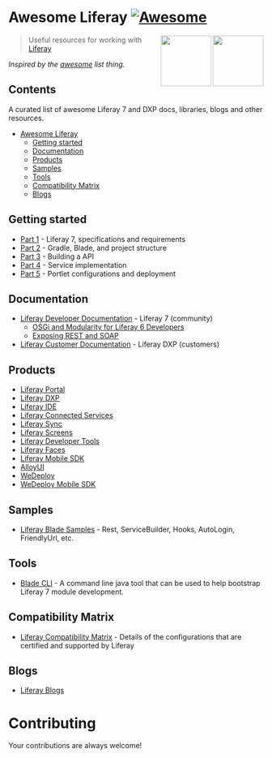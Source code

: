 # Awesome Liferay [![Awesome](https://cdn.rawgit.com/sindresorhus/awesome/d7305f38d29fed78fa85652e3a63e154dd8e8829/media/badge.svg)](https://github.com/sindresorhus/awesome)

[<img src="https://dudodiprj2sv7.cloudfront.net/product-logos/6q/jv/86TF321X3QWS-180x180.PNG" align="right" width="100">](https://www.liferay.com/digital-experience-platform)

[<img src="https://pbs.twimg.com/profile_images/649136820370980864/bUceBOPq.jpg" align="right" width="100">](https://www.liferay.com/)


> Useful resources for working with [Liferay](https://www.liferay.com/)

*Inspired by the [awesome](https://github.com/sindresorhus/awesome) list thing.*
  
## Contents
  		  
A curated list of awesome Liferay 7 and DXP docs, libraries, blogs and other resources.
- [Awesome Liferay](#awesome-liferay)
    - [Getting started](#gettingstarted)
    - [Documentation](#documentation)
    - [Products](#products)  
    - [Samples](#samples)
    - [Tools](#tools)
    - [Compatibility Matrix](#compatibility-matrix)
    - [Blogs](#blogs)
    
## Getting started

  * [Part 1](https://web.liferay.com/web/user.26526/blog/-/blogs/liferay-7-development-part-1) - Liferay 7, specifications and requirements
  * [Part 2](https://web.liferay.com/web/user.26526/blog/-/blogs/liferay-7-development-part-2) - Gradle, Blade, and project structure
  * [Part 3](https://web.liferay.com/web/user.26526/blog/-/blogs/liferay-7-development-part-2) - Building a API 
  * [Part 4](https://web.liferay.com/web/user.26526/blog/-/blogs/liferay-7-development-part-4) - Service implementation
  * [Part 5](https://web.liferay.com/web/user.26526/blog/-/blogs/liferay-7-development-part-5) - Portlet configurations and deployment

## Documentation

* [Liferay Developer Documentation](https://dev.liferay.com/) - Liferay 7 (community)
  * [OSGi and Modularity for Liferay 6 Developers](https://dev.liferay.com/develop/tutorials/-/knowledge_base/7-0/osgi-and-modularity-for-liferay-6-developers)
  * [Exposing REST and SOAP](https://dev.liferay.com/develop/tutorials/-/knowledge_base/7-0/jax-ws-and-jax-rs)
* [Liferay Customer Documentation](https://customer.liferay.com/) - Liferay DXP (customers)    

## Products
* [Liferay Portal](https://www.liferay.com/)
* [Liferay DXP](https://www.liferay.com/digital-experience-platform)
* [Liferay IDE](https://web.liferay.com/downloads/liferay-projects/liferay-ide)
* [Liferay Connected Services](https://www.liferay.com/supporting-products/liferay-connected-services)
* [Liferay Sync](https://www.liferay.com/supporting-products/liferay-sync)
* [Liferay Screens](https://www.liferay.com/pt/supporting-products/liferay-screens)
* [Liferay Developer Tools](https://web.liferay.com/downloads/liferay-projects/liferay-ide)
* [Liferay Faces](http://www.liferayfaces.org/)
* [Liferay Mobile SDK](https://dev.liferay.com/develop/tutorials/-/knowledge_base/7-0/mobile)
* [AlloyUI](http://alloyui.com/)
* [WeDeploy](http://wedeploy.com/)
* [WeDeploy Mobile SDK](http://wedeploy.com/docs/intro/using-the-api-client.html#2)

## Samples

* [Liferay Blade Samples](https://github.com/liferay/liferay-blade-samples) - Rest, ServiceBuilder, Hooks, AutoLogin, FriendlyUrl, etc.

## Tools

* [Blade CLI](https://github.com/liferay/liferay-blade-cli) - A command line java tool that can be used to help bootstrap Liferay 7 module development.
 
## Compatibility Matrix

* [Liferay Compatibility Matrix](https://web.liferay.com/pt/services/support/compatibility-matrix) - Details of the configurations that are certified and supported by Liferay

## Blogs

* [Liferay Blogs](https://web.liferay.com/community/blogs/highlighted)


# Contributing

Your contributions are always welcome!
